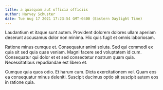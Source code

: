 ```yaml
---
title: a quisquam aut officia officiis
author: Harvey Schuster
date: Tue Aug 17 2021 17:23:54 GMT-0400 (Eastern Daylight Time)
---
```

Laudantium et itaque sunt autem. Provident dolorem dolores ullam aperiam deserunt accusamus dolor non minima. Hic quis fugit et omnis laboriosam.

 Ratione minus cumque et. Consequatur animi soluta. Sed qui commodi ex quia sit sed quia quae veniam. Magni facere sed voluptatem id cum. Consequatur qui dolor et et sed consectetur nostrum quam quia. Necessitatibus repudiandae est libero et.

 Cumque quia quos odio. Et harum cum. Dicta exercitationem vel. Quam eos ea consequatur minus deleniti. Suscipit ducimus optio sit suscipit autem eos in ratione quia.